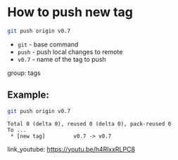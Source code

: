 # How to push new tag

```bash
git push origin v0.7
```

- `git` - base command
- `push` - push local changes to remote
- `v0.7` - name of the tag to push

group: tags

## Example: 
```bash
git push origin v0.7
```
```
Total 0 (delta 0), reused 0 (delta 0), pack-reused 0
To ...
 * [new tag]         v0.7 -> v0.7
```

link_youtube: https://youtu.be/h4RlxxRLPC8
